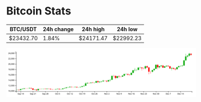 # Bitcoin Stats

BTC/USDT|24h change|24h high|24h low|
|---|---|---|---|
|$23432.70|1.84%|$24171.47|$22992.23|

<img src="./chart.svg">
